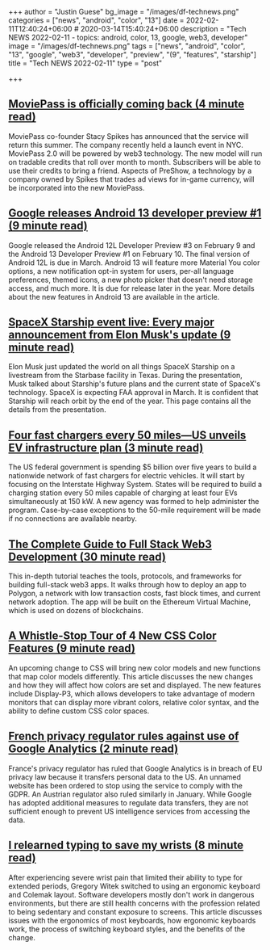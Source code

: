 +++
author = "Justin Guese"
bg_image = "/images/df-technews.png"
categories = ["news", "android", "color", "13"]
date = 2022-02-11T12:40:24+06:00 # 2020-03-14T15:40:24+06:00
description = "Tech NEWS 2022-02-11 - topics: android, color, 13, google, web3, developer"
image = "/images/df-technews.png"
tags = ["news", "android", "color", "13", "google", "web3", "developer", "preview", "(9", "features", "starship"]
title = "Tech NEWS 2022-02-11"
type = "post"

+++

## [MoviePass is officially coming back (4 minute read)](https://www.theverge.com/2022/2/10/22927812/moviepass-back-relaunch-stacy-spikes)

MoviePass co-founder Stacy Spikes has announced that the service will return this summer. The company recently held a launch event in NYC. MoviePass 2.0 will be powered by web3 technology. The new model will run on tradable credits that roll over month to month. Subscribers will be able to use their credits to bring a friend. Aspects of PreShow, a technology by a company owned by Spikes that trades ad views for in-game currency, will be incorporated into the new MoviePass.

## [Google releases Android 13 developer preview #1 (9 minute read)](https://arstechnica.com/gadgets/2022/02/google-releases-android-13-developer-preview-1/)

Google released the Android 12L Developer Preview #3 on February 9 and the Android 13 Developer Preview #1 on February 10. The final version of Android 12L is due in March. Android 13 will feature more Material You color options, a new notification opt-in system for users, per-all language preferences, themed icons, a new photo picker that doesn't need storage access, and much more. It is due for release later in the year. More details about the new features in Android 13 are available in the article.

## [SpaceX Starship event live: Every major announcement from Elon Musk's update (9 minute read)](https://www.cnet.com/news-live/spacex-starship-event-live-every-major-announcement-from-elon-musks-update/)

Elon Musk just updated the world on all things SpaceX Starship on a livestream from the Starbase facility in Texas. During the presentation, Musk talked about Starship's future plans and the current state of SpaceX's technology. SpaceX is expecting FAA approval in March. It is confident that Starship will reach orbit by the end of the year. This page contains all the details from the presentation.

## [Four fast chargers every 50 miles—US unveils EV infrastructure plan (3 minute read)](https://arstechnica.com/cars/2022/02/four-fast-chargers-every-50-miles-us-unveils-ev-infrastructure-plan/)

The US federal government is spending $5 billion over five years to build a nationwide network of fast chargers for electric vehicles. It will start by focusing on the Interstate Highway System. States will be required to build a charging station every 50 miles capable of charging at least four EVs simultaneously at 150 kW. A new agency was formed to help administer the program. Case-by-case exceptions to the 50-mile requirement will be made if no connections are available nearby.

## [The Complete Guide to Full Stack Web3 Development (30 minute read)](https://dev.to/dabit3/the-complete-guide-to-full-stack-web3-development-4g74)

This in-depth tutorial teaches the tools, protocols, and frameworks for building full-stack web3 apps. It walks through how to deploy an app to Polygon, a network with low transaction costs, fast block times, and current network adoption. The app will be built on the Ethereum Virtual Machine, which is used on dozens of blockchains.

## [A Whistle-Stop Tour of 4 New CSS Color Features (9 minute read)](https://css-tricks.com/new-css-color-features-preview/)

An upcoming change to CSS will bring new color models and new functions that map color models differently. This article discusses the new changes and how they will affect how colors are set and displayed. The new features include Display-P3, which allows developers to take advantage of modern monitors that can display more vibrant colors, relative color syntax, and the ability to define custom CSS color spaces.

## [French privacy regulator rules against use of Google Analytics (2 minute read)](https://www.politico.eu/article/french-privacy-regulator-rules-against-use-of-google-analytics/)

France's privacy regulator has ruled that Google Analytics is in breach of EU privacy law because it transfers personal data to the US. An unnamed website has been ordered to stop using the service to comply with the GDPR. An Austrian regulator also ruled similarly in January. While Google has adopted additional measures to regulate data transfers, they are not sufficient enough to prevent US intelligence services from accessing the data.

## [I relearned typing to save my wrists (8 minute read)](https://www.notonlycode.org/relearned-typing/)

After experiencing severe wrist pain that limited their ability to type for extended periods, Gregory Witek switched to using an ergonomic keyboard and Colemak layout. Software developers mostly don't work in dangerous environments, but there are still health concerns with the profession related to being sedentary and constant exposure to screens. This article discusses issues with the ergonomics of most keyboards, how ergonomic keyboards work, the process of switching keyboard styles, and the benefits of the change.

